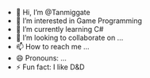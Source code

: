 - 👋 Hi, I’m @Tanmiggate
- 👀 I’m interested in Game Programming
- 🌱 I’m currently learning C#
- 💞️ I’m looking to collaborate on ...
- 📫 How to reach me ...
- 😄 Pronouns: ...
- ⚡ Fun fact: I like D&D

<!---
Tanmiggate/Tanmiggate is a ✨ special ✨ repository because its `README.md` (this file) appears on your GitHub profile.
You can click the Preview link to take a look at your changes.
--->
